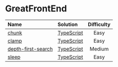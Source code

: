 # GreatFrontEnd
| Name                                                                                                                                                                                              | Solution                                                                                                                                                          | Difficulty |
|:--------------------------------------------------------------------------------------------------------------------------------------------------------------------------------------------------|:----------------------------------------------------------------------------------------------------------------------------------------------------------------- |:----------:|
| [chunk](https://www.greatfrontend.com/questions/javascript/chunk)                                                                                                                                 | [TypeScript](./chunk/index.ts)                                                                                                                                    | Easy       |
| [clamp](https://www.greatfrontend.com/questions/javascript/clamp)                                                                                                                                 | [TypeScript](./clamp/index.ts)                                                                                                                                    | Easy       |
| [depth-first-search](https://www.greatfrontend.com/questions/javascript/depth-first-search)                                                                                                       | [TypeScript](./depth-first-search/index.ts)                                                                                                                       | Medium     |
| [sleep](https://www.greatfrontend.com/questions/javascript/sleep)                                                                                                                                 | [TypeScript](./sleep/index.ts)                                                                                                                                    | Easy       |
